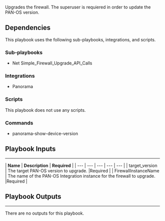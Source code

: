 Upgrades the firewall. The superuser is requiered in order to update the PAN-OS version.

## Dependencies
This playbook uses the following sub-playbooks, integrations, and scripts.

### Sub-playbooks
* Net Simple_Firewall_Upgrade_API_Calls

### Integrations
* Panorama

### Scripts
This playbook does not use any scripts.

### Commands
* panorama-show-device-version

## Playbook Inputs
---

| **Name** | **Description** | **Required** |
| --- | --- | --- | --- | --- |
| target_version | The target PAN-OS version to upgrade. |Required |
| FirewallInstanceName | The name of the PAN-OS Integration instance for the firewall to upgrade. |Required |

## Playbook Outputs
---
There are no outputs for this playbook.

<!-- Playbook PNG image comes here -->
